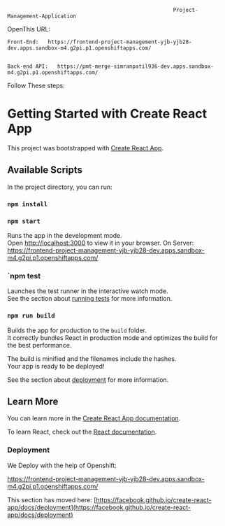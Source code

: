                                                          Project-Management-Application
                                                                                  
OpenThis URL:

    Front-End:   https://frontend-project-management-yjb-yjb28-dev.apps.sandbox-m4.g2pi.p1.openshiftapps.com/
    
    
    Back-end API:   https://pmt-merge-simranpatil936-dev.apps.sandbox-m4.g2pi.p1.openshiftapps.com/
    

Follow These steps:
# Getting Started with Create React App

This project was bootstrapped with [Create React App](https://github.com/facebook/create-react-app).

## Available Scripts

In the project directory, you can run:

### `npm install`

### `npm start`

Runs the app in the development mode.\
Open [http://localhost:3000](http://localhost:3000) to view it in your browser.
On Server: 
https://frontend-project-management-yjb-yjb28-dev.apps.sandbox-m4.g2pi.p1.openshiftapps.com/



### `npm test

Launches the test runner in the interactive watch mode.\
See the section about [running tests](https://facebook.github.io/create-react-app/docs/running-tests) for more information.

### `npm run build`

Builds the app for production to the `build` folder.\
It correctly bundles React in production mode and optimizes the build for the best performance.

The build is minified and the filenames include the hashes.\
Your app is ready to be deployed!

See the section about [deployment](https://facebook.github.io/create-react-app/docs/deployment) for more information.


## Learn More

You can learn more in the [Create React App documentation](https://facebook.github.io/create-react-app/docs/getting-started).

To learn React, check out the [React documentation](https://reactjs.org/).


### Deployment
We Deploy with the help of Openshift:

  https://frontend-project-management-yjb-yjb28-dev.apps.sandbox-m4.g2pi.p1.openshiftapps.com/
  
This section has moved here: [https://facebook.github.io/create-react-app/docs/deployment](https://facebook.github.io/create-react-app/docs/deployment)


